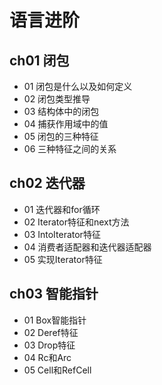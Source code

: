 # 语言进阶

## ch01 闭包

- 01 闭包是什么以及如何定义
- 02 闭包类型推导
- 03 结构体中的闭包
- 04 捕获作用域中的值
- 05 闭包的三种特征
- 06 三种特征之间的关系

## ch02 迭代器

- 01 迭代器和for循环
- 02 Iterator特征和next方法
- 03 IntoIterator特征
- 04 消费者适配器和迭代器适配器
- 05 实现Iterator特征

## ch03 智能指针

- 01 Box智能指针
- 02 Deref特征
- 03 Drop特征
- 04 Rc和Arc
- 05 Cell和RefCell
